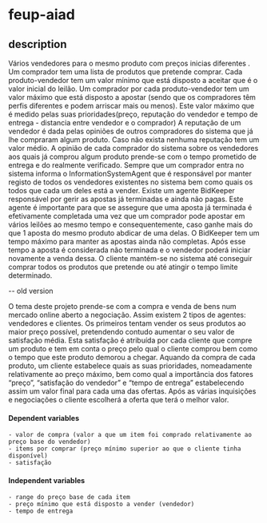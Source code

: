 # feup-aiad

## description

Vários vendedores para o mesmo produto com preços inicias diferentes .
Um comprador tem uma lista de produtos que pretende comprar.
Cada produto-vendedor tem um valor mínimo que está disposto a aceitar que é o valor inicial do leilão.
Um comprador por cada produto-vendedor tem um valor máximo que está disposto a apostar (sendo que os compradores têm perfis diferentes e podem arriscar mais ou menos). Este valor máximo que é medido pelas suas prioridades(preço, reputação do vendedor e tempo de entrega - distancia entre vendedor e o comprador)
A reputação de um vendedor é dada pelas opiniões de outros compradores do sistema que já lhe compraram algum produto. Caso não exista nenhuma reputação tem um valor médio. A opinião de cada comprador do sistema sobre os vendedores aos quais já comprou algum produto prende-se com o tempo prometido de entrega e do realmente verificado.
Sempre que um comprador entra no sistema informa o InformationSystemAgent que é responsável por manter registo de todos os vendedores existentes no sistema bem como quais os todos que cada um deles está a vender.
Existe um agente BidKeeper responsável por gerir as apostas já terminadas e ainda não pagas. Este agente é importante para que se assegure que uma aposta já terminada é efetivamente completada uma vez que um comprador pode apostar em vários leilões ao mesmo tempo e consequentemente, caso ganhe mais do que 1 aposta do mesmo produto abdicar de uma delas. O BidKeeper tem um tempo máximo para manter as apostas ainda não completas. Após esse tempo a aposta é considerada não terminada e o vendedor poderá iniciar novamente a venda dessa.
O cliente mantém-se no sistema até conseguir comprar todos os produtos que pretende ou até atingir o tempo limite determinado.

-- old version

O tema deste projeto prende-se com a compra e venda de bens num mercado online aberto a negociação. Assim existem 2 tipos de agentes: vendedores e clientes. Os primeiros tentam vender os seus produtos ao maior preço possível, pretendendo contudo aumentar o seu valor de satisfação média. Esta satisfação é atribuída por cada cliente que compre um produto e tem em conta o preço pelo qual o cliente comprou bem como o tempo que este produto demorou a chegar. Aquando da compra de cada produto, um cliente estabelece quais as suas prioridades, nomeadamente relativamente ao preço máximo, bem como qual a importância dos fatores “preço”, “satisfação do vendedor” e “tempo de entrega” estabelecendo assim um valor final para cada uma das ofertas. Após as várias inquisições e negociações o cliente escolherá a oferta que terá o melhor valor.

#### Dependent variables
	- valor de compra (valor a que um item foi comprado relativamente ao preço base do vendedor)
	- items por comprar (preço mínimo superior ao que o cliente tinha disponível)
	- satisfação

#### Independent variables
	- range do preço base de cada item
	- preço mínimo que está disposto a vender (vendedor)
	- tempo de entrega
